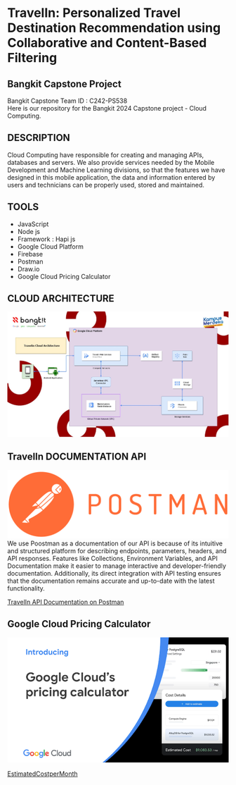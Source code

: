 # TravelIn: Personalized Travel Destination Recommendation using Collaborative and Content-Based Filtering
## Bangkit Capstone Project

Bangkit Capstone Team ID : C242-PS538	 <br>
Here is our repository for the Bangkit 2024 Capstone project - Cloud Computing.

## DESCRIPTION
Cloud Computing have responsible for creating and managing APIs, databases and servers. We also provide services needed by the Mobile Development and Machine Learning divisions, so that the features we have designed in this mobile application, the data and information entered by users and technicians can be properly used, stored and maintained.


## TOOLS
- JavaScript
- Node js
- Framework : Hapi js
- Google Cloud Platform
- Firebase
- Postman
- Draw.io
- Google Cloud Pricing Calculator

## CLOUD ARCHITECTURE
![TravelinCloudArchitecture](https://github.com/Capstone-Bangkit-C242-PS538/TravelIn-Bangkit/blob/Cloud_Computing/Architecture/Travelin-Architecture.jpg)

## TravelIn DOCUMENTATION API
![APIDOC](https://github.com/Capstone-Bangkit-C242-PS538/TravelIn-Bangkit/blob/Cloud_Computing/Architecture/Postman-logo-orange-2021_1155x.png)
We use Poostman as a documentation of our API is because of its intuitive and structured platform for describing endpoints, parameters, headers, and API responses. Features like Collections, Environment Variables, and API Documentation make it easier to manage interactive and developer-friendly documentation. Additionally, its direct integration with API testing ensures that the documentation remains accurate and up-to-date with the latest functionality.

[TravelIn API Documentation on Postman](https://documenter.getpostman.com/view/39612721/2sAYBXAAAY)



## Google Cloud Pricing Calculator
![TravelinCloudArchitecture](https://github.com/Capstone-Bangkit-C242-PS538/TravelIn-Bangkit/blob/Cloud_Computing/Architecture/pricing.png)

[EstimatedCostperMonth](https://github.com/Capstone-Bangkit-C242-PS538/TravelIn-Bangkit/blob/Cloud_Computing/Estimated%20Cost%20of%20Travelin.pdf)



